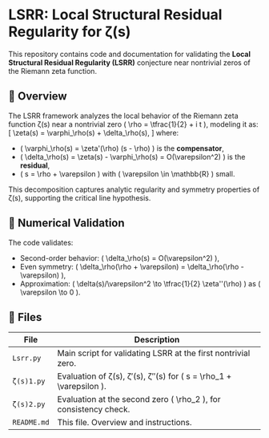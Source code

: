# LSRR: Local Structural Residual Regularity for ζ(s)

This repository contains code and documentation for validating the **Local Structural Residual Regularity (LSRR)** conjecture near nontrivial zeros of the Riemann zeta function.

## 📘 Overview

The LSRR framework analyzes the local behavior of the Riemann zeta function ζ(s) near a nontrivial zero \( \rho = \tfrac{1}{2} + i t \), modeling it as:
\[
\zeta(s) = \varphi_\rho(s) + \delta_\rho(s),
\]
where:
- \( \varphi_\rho(s) = \zeta'(\rho) (s - \rho) \) is the **compensator**,
- \( \delta_\rho(s) = \zeta(s) - \varphi_\rho(s) = O(\varepsilon^2) \) is the **residual**,
- \( s = \rho + \varepsilon \) with \( \varepsilon \in \mathbb{R} \) small.

This decomposition captures analytic regularity and symmetry properties of ζ(s), supporting the critical line hypothesis.

## 🧪 Numerical Validation

The code validates:
- Second-order behavior: \( \delta_\rho(s) = O(\varepsilon^2) \),
- Even symmetry: \( \delta_\rho(\rho + \varepsilon) = \delta_\rho(\rho - \varepsilon) \),
- Approximation: \( \delta(s)/\varepsilon^2 \to \tfrac{1}{2} \zeta''(\rho) \) as \( \varepsilon \to 0 \).

## 📂 Files

| File           | Description |
|----------------|-------------|
| `Lsrr.py`      | Main script for validating LSRR at the first nontrivial zero. |
| `ζ(s)1.py`     | Evaluation of ζ(s), ζ′(s), ζ″(s) for \( s = \rho_1 + \varepsilon \). |
| `ζ(s)2.py`     | Evaluation at the second zero \( \rho_2 \), for consistency check. |
| `README.md`    | This file. Overview and instructions. |






